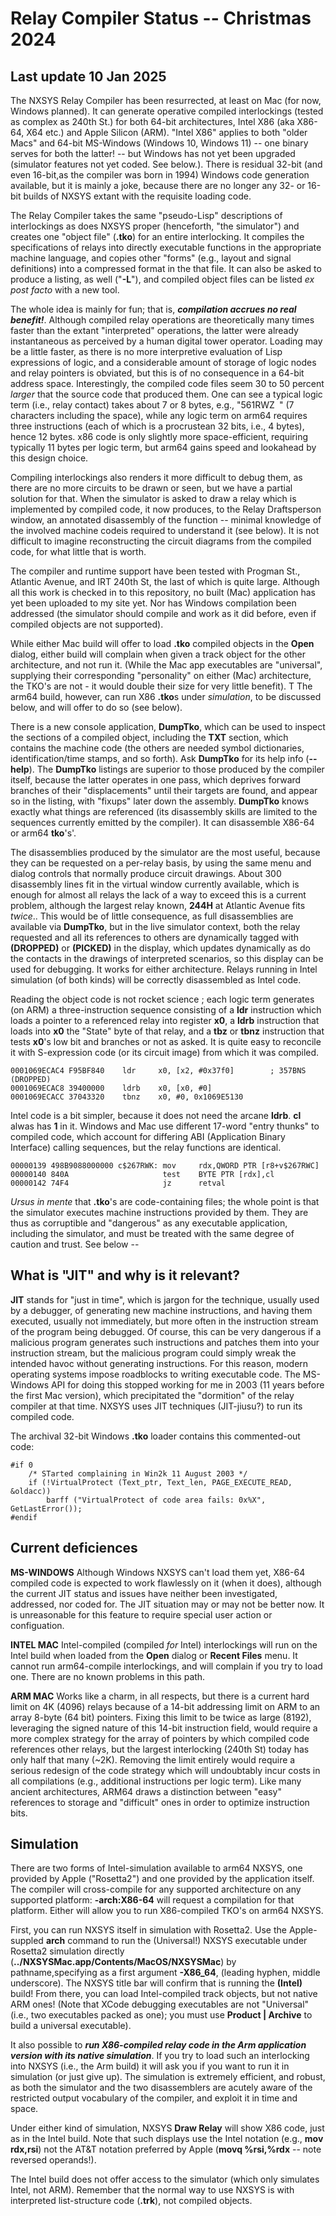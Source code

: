 # Relay Compiler Status -- Christmas 2024

## Last update 10 Jan 2025

The NXSYS Relay Compiler has been resurrected, at least on Mac (for now, Windows planned). It can generate operative compiled interlockings (tested as complex as 240th St.) for both 64-bit architectures, Intel X86 (aka X86-64, X64 etc.) and Apple Silicon (ARM).  "Intel X86" applies to both "older Macs" and 64-bit MS-Windows (Windows 10, Windows 11) -- one binary serves for both the latter! -- but Windows has not yet been upgraded (simulator features not yet coded. See below.).  There is residual 32-bit (and even 16-bit,as the compiler was born in 1994) Windows code generation available, but it is mainly a joke, because there are no longer any 32- or 16-bit builds of NXSYS extant with the requisite loading code. 

The Relay Compiler takes the same "pseudo-Lisp" descriptions of interlockings as does NXSYS proper (henceforth, "the simulator") and creates one "object file" (**.tko**) for an entire interlocking.  It compiles the specifications of relays into directly executable functions in the appropriate machine language, and copies other "forms" (e.g., layout and signal definitions) into a compressed format in the that file.  It can also be asked to produce a listing, as well ("**-L**"), and compiled object files can be listed *ex post facto* with a new tool.

The whole idea is mainly for fun; that is, ***compilation accrues no real benefit!***.  Although compiled relay operations are theoretically many times faster than the extant "interpreted" operations, the latter were already instantaneous as perceived by a human digital tower operator.  Loading may be a little faster, as there is no more interpretive evaluation of Lisp expressions of logic, and a considerable amount of storage of logic nodes and relay pointers is obviated, but this is of no consequence in a 64-bit address space.  Interestingly, the compiled code files seem 30 to 50 percent *larger* that the source code that produced them. One can see a typical logic term (i.e., relay contact) takes about 7 or 8 bytes, e.g., "561RWZ<code>&nbsp;</code>" (7 characters including the space), while any logic term on arm64 requires three instructions (each of which is a procrustean 32 bits, i.e., 4 bytes), hence 12 bytes.  x86 code is only slightly more space-efficient, requiring typically 11 bytes per logic term, but arm64 gains speed and lookahead by this design choice.

Compiling interlockings also renders it more difficult to debug them, as there are no more circuits to be drawn or seen, but we have a partial solution for that.  When the simulator is asked to draw a relay which is implemented by compiled code, it now produces, to the Relay Draftsperson window, an annotated disassembly of the function -- minimal knowledge of the involved machine codeis required to understand it (see below). It is not difficult to imagine reconstructing the circuit diagrams from the compiled code, for what little that is worth.

The compiler and runtime support have been tested with Progman St., Atlantic Avenue, and IRT 240th St, the last of which is quite large.  Although all this work is checked in to this repository, no built (Mac) application has yet been uploaded to my site yet. Nor has Windows compilation been addressed (the simulator should compile and work as it did before, even if compiled objects are not supported).

While either Mac build will offer to load **.tko** compiled objects in the **Open** dialog, either build will complain when given a track object for the other architecture, and not run it.  (While the Mac app executables are "universal", supplying their corresponding "personality" on either (Mac) architecture, the TKO's are not - it would double their size for very little benefit).  T The arm64 build, however, can run X86 **.tko**s under *simulation*, to be discussed below, and will offer to do so (see below).

There is a new console application, **DumpTko**, which can be used to inspect the sections of a compiled object, including the **TXT** section, which contains the machine code (the others are needed symbol dictionaries, identification/time stamps, and so forth).  Ask **DumpTko** for its help info (**--help**). The **DumpTko** listings are superior to those produced by the compiler itself, because the latter operates in one pass, which deprives forward branches of their "displacements" until their targets are found, and appear so in the listing, with "fixups" later down the assembly.  **DumpTko** knows exactly what things are referenced (its disassembly skills are limited to the sequences currently emitted by the compiler). It can disassemble X86-64 or arm64 **tko**'s'.

The disassemblies produced by the simulator are the most useful, because they can be requested on a per-relay basis, by using the same menu and dialog controls that normally produce circuit drawings.  About 300 disassembly lines fit in the virtual window currently available, which is enough for almost all relays the lack of a way to exceed this is a current problem, although the largest relay known, **244H** at Atlantic Avenue fits *twice*..  This would be of little consequence, as full disassemblies are available via **DumpTko**, but in the live simulator context, both the relay requested and all its references to others are dynamically tagged with **(DROPPED)** or **(PICKED)** in the display, which updates dynamically as do the contacts in the drawings of interpreted scenarios, so this display can be used for debugging. It works for either architecture.  Relays running in Intel simulation (of both kinds) will be correctly disassembled as Intel code.

Reading the object code is not rocket science ; each logic term generates (on ARM) a three-instruction sequence consisting of a **ldr** instruction which loads a pointer to a referenced relay into register **x0**, a **ldrb** instruction that loads into **x0** the "State" byte of that relay, and a **tbz** or **tbnz** instruction that tests **x0**'s low bit and branches or not as asked. It is quite easy to reconcile it with S-expression code (or its circuit image) from which it was compiled.

    0001069ECAC4 F95BF840    ldr     x0, [x2, #0x37f0]        ; 357BNS  (DROPPED)
    0001069ECAC8 39400000    ldrb    x0, [x0, #0]
    0001069ECACC 37043320    tbnz    x0, #0, 0x1069E5130

Intel code is a bit simpler, because it does not need the arcane **ldrb**. **cl** alwas has **1** in it.  Windows and Mac use different 17-word "entry thunks" to compiled code, which account for differing ABI (Application Binary Interface) calling sequences, but the relay functions are identical.

    00000139 498B9088000000 c$267RWK: mov     rdx,QWORD PTR [r8+v$267RWC]
    00000140 840A                     test    BYTE PTR [rdx],cl
    00000142 74F4                     jz      retval

*Ursus in mente* that **.tko**'s are code-containing files; the whole point is that the simulator executes machine instructions provided by them.  They are thus as corruptible and "dangerous" as any executable application, including the simulator, and must be treated with the same degree of caution and trust. See below --

## What is "JIT" and why is it relevant?

**JIT** stands for "just in time", which is jargon for the technique, usually used by a debugger, of generating new machine instructions, and having them executed, usually not immediately, but more often in the instruction stream of the program being debugged.  Of course, this can be very dangerous if a malicious program generates such instructions and patches them into your instruction stream, but the malicious program could simply wreak the intended havoc without generating instructions.  For this reason, modern operating systems impose roadblocks to writing executable code.  The MS-Windows API for doing this stopped working for me in 2003 (11 years before the first Mac version), which precipitated the "dormition" of the relay compiler at that time. NXSYS uses JIT techniques (JIT-jiusu?) to run its compiled code.

The archival 32-bit Windows **.tko** loader contains this commented-out code:

	#if 0
 		/* STarted complaining in Win2k 11 August 2003 */
		if (!VirtualProtect (Text_ptr, Text_len, PAGE_EXECUTE_READ, &oldacc))
		    barff ("VirtualProtect of code area fails: 0x%X", GetLastError());
	#endif

## Current deficiences

**MS-WINDOWS** Although Windows NXSYS can't load them yet, X86-64 compiled code is expected to work flawlessly on it (when it does), although the current JIT status and issues have neither been investigated, addressed, nor coded for. The JIT situation may or may not be better now.  It is unreasonable for this feature to require special user action or configuation.

**INTEL MAC** Intel-compiled (compiled *for* Intel) interlockings will run on the Intel build when loaded from the **Open** dialog or **Recent Files** menu. It cannot run arm64-compile interlockings, and will complain if you try to load one.  There are no known problems in this path.

**ARM MAC** Works like a charm, in all respects, but there is a current hard limit on 4K (4096) relays because of a 14-bit addressing limit on ARM to an array 8-byte (64 bit) pointers. Fixing this limit to be twice as large (8192), leveraging the signed nature of this 14-bit instruction field, would require a more complex strategy for the array of pointers by which compiled code references other relays, but the largest interlocking (240th St) today has only half that many (~2K).  Removing the limit entirely would require a serious redesign of the code strategy which will undoubtably incur costs in all compilations (e.g., additional instructions per logic term).  Like many ancient architectures, ARM64 draws a distinction between "easy" references to storage and "difficult" ones in order to optimize instruction bits.

## Simulation

There are two forms of Intel-simulation available to arm64 NXSYS, one provided by Apple ("Rosetta2") and one provided by the application itself.  The compiler will cross-compile for any supported architecture on any supported platform:  **-arch:X86-64** will request a compilation for that platform.  Either will allow you to run X86-compiled TKO's on arm64 NXSYS.

First, you can run NXSYS itself in simulation  with Rosetta2. Use the Apple-suppled **arch** command to run the (Universal!) NXSYS executable under Rosetta2 simulation directly (**../NXSYSMac.app/Contents/MacOS/NXSYSMac**) by pathname,specifying as a first argument **-X86_64**, (leading hyphen, middle underscore). The NXSYS title bar will confirm that is running the **(Intel)** build!  From there, you can load Intel-compiled track objects, but not native ARM ones! (Note that XCode debugging executables are not "Universal" (i.e., two executables packed as one); you must use **Product | Archive** to build a universal executable).

It also possible to ***run X86-compiled relay code in the Arm application version with its native simulation***. If you try to load such an interlocking into NXSYS (i.e., the Arm build) it will ask you if you want to run it in simulation (or just give up).  The simulation is extremely efficient, and robust, as both the simulator and the two disassemblers are acutely aware of the restricted output vocabulary of the compiler, and exploit it in time and space.

Under either kind of simulation, NXSYS **Draw Relay** will show X86 code, just as in the Intel build. Note that such displays use the Intel notation (e.g., **mov rdx,rsi**) not the AT&T notation preferred by Apple (**movq %rsi,%rdx** -- note reversed operands!).

The Intel build does not offer access to the simulator (which only simulates Intel, not ARM).  Remember that the normal way to use NXSYS is with interpreted list-structure code (**.trk**), not compiled objects.

